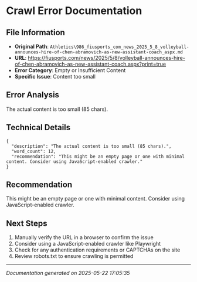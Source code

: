 # Crawl Error Documentation

## File Information
- **Original Path**: `Athletics\986_fiusports_com_news_2025_5_8_volleyball-announces-hire-of-chen-abramovich-as-new-assistant-coach_aspx.md`
- **URL**: https://fiusports.com/news/2025/5/8/volleyball-announces-hire-of-chen-abramovich-as-new-assistant-coach.aspx?print=true
- **Error Category**: Empty or Insufficient Content
- **Specific Issue**: Content too small

## Error Analysis
The actual content is too small (85 chars).

## Technical Details
```
{
  "description": "The actual content is too small (85 chars).",
  "word_count": 12,
  "recommendation": "This might be an empty page or one with minimal content. Consider using JavaScript-enabled crawler."
}
```

## Recommendation
This might be an empty page or one with minimal content. Consider using JavaScript-enabled crawler.

## Next Steps
1. Manually verify the URL in a browser to confirm the issue
2. Consider using a JavaScript-enabled crawler like Playwright
3. Check for any authentication requirements or CAPTCHAs on the site
4. Review robots.txt to ensure crawling is permitted

---
*Documentation generated on 2025-05-22 17:05:35*
